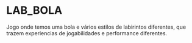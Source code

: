 # LAB_BOLA
Jogo onde temos uma bola e vários estilos de labirintos diferentes, que trazem experiencias de jogabilidades e performance diferentes.
